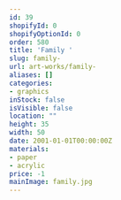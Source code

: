 ```yaml
---
id: 39
shopifyId: 0
shopifyOptionId: 0
order: 580
title: 'Family '
slug: family-
url: art-works/family-
aliases: []
categories:
- graphics
inStock: false
isVisible: false
location: ""
height: 35
width: 50
date: 2001-01-01T00:00:00Z
materials:
- paper
- acrylic
price: -1
mainImage: family.jpg
---
```

